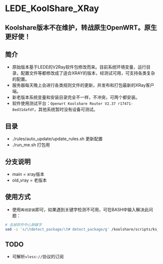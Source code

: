 # LEDE_KoolShare_XRay

## Koolshare版本不在维护，转战原生OpenWRT。原生更好使！

## 简介
* 原始版本基于LEDE的V2Ray软件包修改而来。目前系统环境变量，运行目录，配置文件等都修改成了适合XRAY的版本，经测试可用，可支持各类复杂的配置。
* 服务器每天晚上会进行各类规则文件的更新，并发布和打包最新的XRay客户端。
* 新老版本系统变量和安装目录完全不一样，不冲突，可两个都安装。
* 软件使用测试平台：`Openwrt Koolshare Router V2.37 r17471-8ed31dafdf`，其他系统暂时没有设备可测试。

## 目录
* ./rules/auto_update/update_rules.sh 更新配置
* ./run_me.sh 打包用

## 分支说明
* main = xray版本
* old_vray = 老版本

## 使用方式
* 使用`离线安装`即可，如果遇到关键字检测不可用，可在BASH中输入解决此问题：
```bash
# 去掉软件中心屏蔽字
sed -i 's/\tdetect_package/\t# detect_package/g' /koolshare/scripts/ks_tar_install.sh
```

## TODO
* 可解析`vless://`协议的订阅
